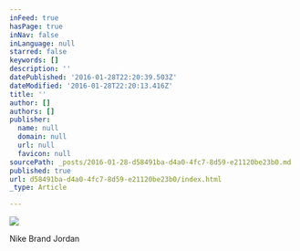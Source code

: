 ```yaml
---
inFeed: true
hasPage: true
inNav: false
inLanguage: null
starred: false
keywords: []
description: ''
datePublished: '2016-01-28T22:20:39.503Z'
dateModified: '2016-01-28T22:20:13.416Z'
title: ''
author: []
authors: []
publisher:
  name: null
  domain: null
  url: null
  favicon: null
sourcePath: _posts/2016-01-28-d58491ba-d4a0-4fc7-8d59-e21120be23b0.md
published: true
url: d58491ba-d4a0-4fc7-8d59-e21120be23b0/index.html
_type: Article

---
```

![](https://the-grid-user-content.s3-us-west-2.amazonaws.com/ab4db936-b87d-4093-9320-e7d2fe77b9c4.jpg)

Nike Brand Jordan